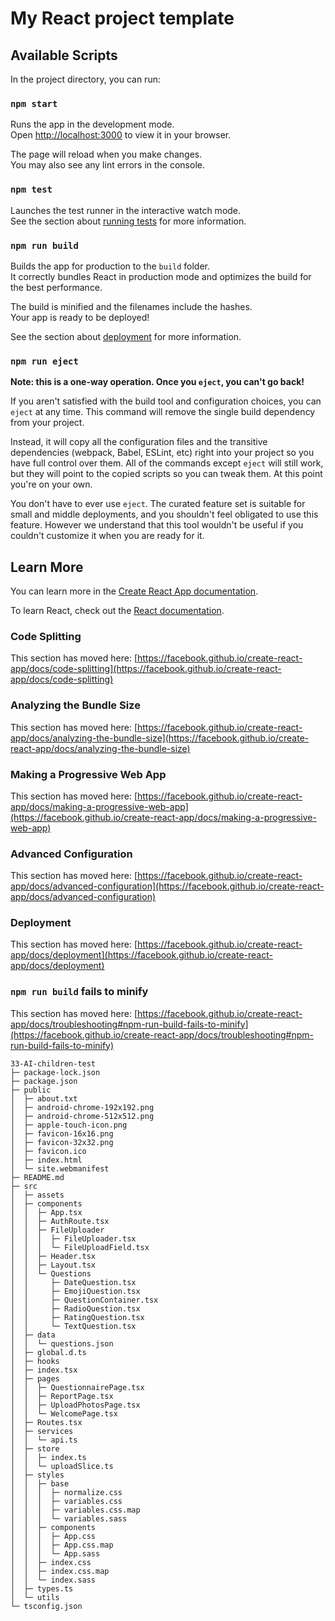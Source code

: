 # My React project template

## Available Scripts

In the project directory, you can run:

### `npm start`

Runs the app in the development mode.\
Open [http://localhost:3000](http://localhost:3000) to view it in your browser.

The page will reload when you make changes.\
You may also see any lint errors in the console.

### `npm test`

Launches the test runner in the interactive watch mode.\
See the section about [running tests](https://facebook.github.io/create-react-app/docs/running-tests) for more information.

### `npm run build`

Builds the app for production to the `build` folder.\
It correctly bundles React in production mode and optimizes the build for the best performance.

The build is minified and the filenames include the hashes.\
Your app is ready to be deployed!

See the section about [deployment](https://facebook.github.io/create-react-app/docs/deployment) for more information.

### `npm run eject`

**Note: this is a one-way operation. Once you `eject`, you can't go back!**

If you aren't satisfied with the build tool and configuration choices, you can `eject` at any time. This command will remove the single build dependency from your project.

Instead, it will copy all the configuration files and the transitive dependencies (webpack, Babel, ESLint, etc) right into your project so you have full control over them. All of the commands except `eject` will still work, but they will point to the copied scripts so you can tweak them. At this point you're on your own.

You don't have to ever use `eject`. The curated feature set is suitable for small and middle deployments, and you shouldn't feel obligated to use this feature. However we understand that this tool wouldn't be useful if you couldn't customize it when you are ready for it.

## Learn More

You can learn more in the [Create React App documentation](https://facebook.github.io/create-react-app/docs/getting-started).

To learn React, check out the [React documentation](https://reactjs.org/).

### Code Splitting

This section has moved here: [https://facebook.github.io/create-react-app/docs/code-splitting](https://facebook.github.io/create-react-app/docs/code-splitting)

### Analyzing the Bundle Size

This section has moved here: [https://facebook.github.io/create-react-app/docs/analyzing-the-bundle-size](https://facebook.github.io/create-react-app/docs/analyzing-the-bundle-size)

### Making a Progressive Web App

This section has moved here: [https://facebook.github.io/create-react-app/docs/making-a-progressive-web-app](https://facebook.github.io/create-react-app/docs/making-a-progressive-web-app)

### Advanced Configuration

This section has moved here: [https://facebook.github.io/create-react-app/docs/advanced-configuration](https://facebook.github.io/create-react-app/docs/advanced-configuration)

### Deployment

This section has moved here: [https://facebook.github.io/create-react-app/docs/deployment](https://facebook.github.io/create-react-app/docs/deployment)

### `npm run build` fails to minify

This section has moved here: [https://facebook.github.io/create-react-app/docs/troubleshooting#npm-run-build-fails-to-minify](https://facebook.github.io/create-react-app/docs/troubleshooting#npm-run-build-fails-to-minify)

```
33-AI-children-test
├─ package-lock.json
├─ package.json
├─ public
│  ├─ about.txt
│  ├─ android-chrome-192x192.png
│  ├─ android-chrome-512x512.png
│  ├─ apple-touch-icon.png
│  ├─ favicon-16x16.png
│  ├─ favicon-32x32.png
│  ├─ favicon.ico
│  ├─ index.html
│  └─ site.webmanifest
├─ README.md
├─ src
│  ├─ assets
│  ├─ components
│  │  ├─ App.tsx
│  │  ├─ AuthRoute.tsx
│  │  ├─ FileUploader
│  │  │  ├─ FileUploader.tsx
│  │  │  └─ FileUploadField.tsx
│  │  ├─ Header.tsx
│  │  ├─ Layout.tsx
│  │  └─ Questions
│  │     ├─ DateQuestion.tsx
│  │     ├─ EmojiQuestion.tsx
│  │     ├─ QuestionContainer.tsx
│  │     ├─ RadioQuestion.tsx
│  │     ├─ RatingQuestion.tsx
│  │     └─ TextQuestion.tsx
│  ├─ data
│  │  └─ questions.json
│  ├─ global.d.ts
│  ├─ hooks
│  ├─ index.tsx
│  ├─ pages
│  │  ├─ QuestionnairePage.tsx
│  │  ├─ ReportPage.tsx
│  │  ├─ UploadPhotosPage.tsx
│  │  └─ WelcomePage.tsx
│  ├─ Routes.tsx
│  ├─ services
│  │  └─ api.ts
│  ├─ store
│  │  ├─ index.ts
│  │  └─ uploadSlice.ts
│  ├─ styles
│  │  ├─ base
│  │  │  ├─ normalize.css
│  │  │  ├─ variables.css
│  │  │  ├─ variables.css.map
│  │  │  └─ variables.sass
│  │  ├─ components
│  │  │  ├─ App.css
│  │  │  ├─ App.css.map
│  │  │  └─ App.sass
│  │  ├─ index.css
│  │  ├─ index.css.map
│  │  └─ index.sass
│  ├─ types.ts
│  └─ utils
└─ tsconfig.json

```